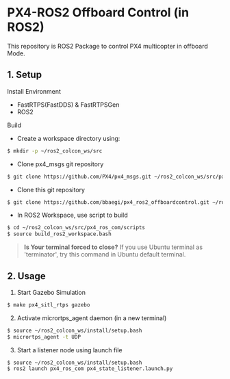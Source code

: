 # PX4-ROS2 Offboard Control (in ROS2)

This repository is ROS2 Package to control PX4 multicopter in offboard Mode.

## 1. Setup

Install Environment
* FastRTPS(FastDDS) & FastRTPSGen
* ROS2

Build
* Create a workspace directory using:
```bash
$ mkdir -p ~/ros2_colcon_ws/src
```

* Clone px4_msgs git repository
```bash
$ git clone https://github.com/PX4/px4_msgs.git ~/ros2_colcon_ws/src/px4_msgs
```

* Clone this git repository
```bash
$ git clone https://github.com/bbaegi/px4_ros2_offboardcontrol.git ~/ros2_colcon_ws/src/px4_ros_com
```

* In ROS2 Workspace, use script to build
```bash
$ cd ~/ros2_colcon_ws/src/px4_ros_com/scripts
$ source build_ros2_workspace.bash
```
> **Is Your terminal forced to close?**
> If you use Ubuntu terminal as 'terminator', try this command in Ubuntu default terminal.

## 2. Usage

1. Start Gazebo Simulation
```bash
$ make px4_sitl_rtps gazebo
```

2. Activate micrortps_agent daemon (in a new terminal)
```bash
$ source ~/ros2_colcon_ws/install/setup.bash
$ micrortps_agent -t UDP
```

3. Start a listener node using launch file
```bash
$ source ~/ros2_colcon_ws/install/setup.bash
$ ros2 launch px4_ros_com px4_state_listener.launch.py
```

